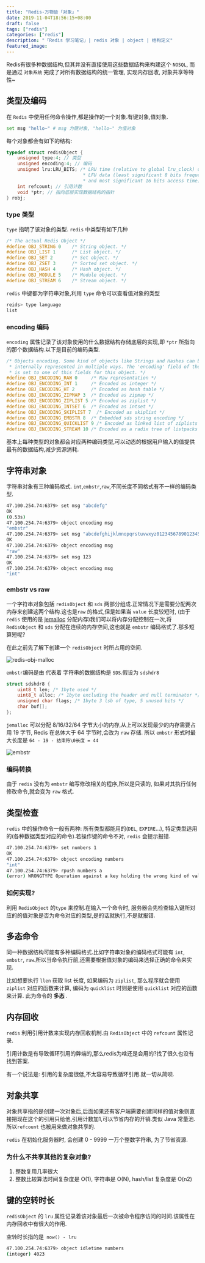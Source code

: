 ```yaml
---
title: "Redis-万物皆「对象」"
date: 2019-11-04T18:56:15+08:00
draft: false
tags: ["redis"]
categories: ["redis"]
description: "「Redis 学习笔记」| redis 对象 | object | 结构定义"
featured_image:
---
```


Redis有很多种数据结构,但其并没有直接使用这些数据结构来构建这个 `NOSQL`, 而是通过 `对象系统` 完成了对所有数据结构的统一管理, 实现内存回收, 对象共享等特性~

<!--more-->

## 类型及编码

在 `Redis` 中使用任何命令操作,都是操作的一个对象.有键对象,值对象.

```bash
set msg "hello~" # msg 为键对象, "hello~" 为值对象
```

每个对象都会有如下的结构:

```c
typedef struct redisObject {
    unsigned type:4; // 类型
    unsigned encoding:4; // 编码
    unsigned lru:LRU_BITS; /* LRU time (relative to global lru_clock) or
                            * LFU data (least significant 8 bits frequency
                            * and most significant 16 bits access time). */
    int refcount; // 引用计数
    void *ptr; // 指向底层实现数据结构的指针
} robj;
```

### type 类型

`type` 指明了该对象的类型. `redis` 中类型有如下几种

```c
/* The actual Redis Object */
#define OBJ_STRING 0    /* String object. */
#define OBJ_LIST 1      /* List object. */
#define OBJ_SET 2       /* Set object. */
#define OBJ_ZSET 3      /* Sorted set object. */
#define OBJ_HASH 4      /* Hash object. */
#define OBJ_MODULE 5    /* Module object. */
#define OBJ_STREAM 6    /* Stream object. */
```

`redis` 中键都为字符串对象,利用 `type` 命令可以查看值对象的类型

```bash
reids> type language
list
```

### encoding 编码

`encoding` 属性记录了该对象使用的什么数据结构存储底层的实现,即 `*ptr` 所指向的那个数据结构.以下是目前的编码类型.

```c
/* Objects encoding. Some kind of objects like Strings and Hashes can be
 * internally represented in multiple ways. The 'encoding' field of the object
 * is set to one of this fields for this object. */
#define OBJ_ENCODING_RAW 0     /* Raw representation */
#define OBJ_ENCODING_INT 1     /* Encoded as integer */
#define OBJ_ENCODING_HT 2      /* Encoded as hash table */
#define OBJ_ENCODING_ZIPMAP 3  /* Encoded as zipmap */
#define OBJ_ENCODING_ZIPLIST 5 /* Encoded as ziplist */
#define OBJ_ENCODING_INTSET 6  /* Encoded as intset */
#define OBJ_ENCODING_SKIPLIST 7  /* Encoded as skiplist */
#define OBJ_ENCODING_EMBSTR 8  /* Embedded sds string encoding */
#define OBJ_ENCODING_QUICKLIST 9 /* Encoded as linked list of ziplists */
#define OBJ_ENCODING_STREAM 10 /* Encoded as a radix tree of listpacks */
```

基本上每种类型的对象都会对应两种编码类型,可以动态的根据用户输入的值提供最有的数据结构,减少资源消耗.

## 字符串对象

字符串对象有三种编码格式. `int`,`embstr`,`raw`,不同长度不同格式有不一样的编码类型.

```bash
47.100.254.74:6379> set msg "abcdefg"
OK
(0.53s)
47.100.254.74:6379> object encoding msg
"embstr"
47.100.254.74:6379> set msg "abcdefghijklmnopqrstuvwxyz01234567890123456789"
OK
47.100.254.74:6379> object encoding msg
"raw"
47.100.254.74:6379> set msg 123
OK
47.100.254.74:6379> object encoding msg
"int"
```

### embstr vs raw

一个字符串对象包括 `redisObject` 和 `sds` 两部分组成.正常情况下是需要分配两次内存来创建这两个结构.这也是`raw` 的格式,但是如果当 `value` 长度较短时, (由于 `redis` 使用的是 [jemalloc](https://github.com/jemalloc/jemalloc)  分配内存)我们可以将内存分配控制在一次,将 `RedisObject` 和 `sds` 分配在连续的内存空间,这也就是 `embstr` 编码格式了.那多短算短呢?

 在此之前先了解下创建一个 `redisObject` 时所占用的空间. 

![redis-obj-malloc](https://cdn.jsdelivr.net/gh/xiaoheiAh/imgs@master/20191105112554.png)

`embstr`编码是由 代表着 字符串的数据结构是 `SDS`.假设为 `sdshdr8`

```c
struct sdshdr8 {
    uint8_t len; /* 1byte used */
    uint8_t alloc; /* 1byte excluding the header and null terminator */
    unsigned char flags; /* 1byte 3 lsb of type, 5 unused bits */
    char buf[];
};
```

`jemalloc` 可以分配 8/16/32/64 字节大小的内存,从上可以发现最少的内存需要占用 19 字节, Redis 在总体大于 64 字节时,会改为 `raw` 存储. 所以 `embstr` 形式时最大长度是 `64 - 19 - 结束符\0长度 = 44`

![embstr](https://cdn.jsdelivr.net/gh/xiaoheiAh/imgs@master/20191105121309.png)

### 编码转换

由于 `redis` 没有为 `embstr` 编写修改相关的程序,所以是只读的, 如果对其执行任何修改命令,就会变为 `raw` 格式.

## 类型检查

`redis` 中的操作命令一般有两种: 所有类型都能用的(`DEL`, `EXPIRE`...), 特定类型适用的(各种数据类型对应的命令).若操作键的命令不对, `redis` 会提示报错.

```bash
47.100.254.74:6379> set numbers 1
OK
47.100.254.74:6379> object encoding numbers
"int"
47.100.254.74:6379> rpush numbers a
(error) WRONGTYPE Operation against a key holding the wrong kind of value
```

### 如何实现?

利用 `RedisObject` 的`type` 来控制.在输入一个命令时, 服务器会先检查输入键所对应的的值对象是否为命令对应的类型,是的话就执行,不是就报错.

## 多态命令

同一种数据结构可能有多种编码格式.比如字符串对象的编码格式可能有 `int`, `embstr`, `raw`.所以当命令执行前,还需要根据值对象的编码来选择正确的命令来实现.

比如想要执行 `llen` 获取 list 长度, 如果编码为 `ziplist`, 那么程序就会使用 `ziplist` 对应的函数来计算, 编码为 `quicklist` 时则是使用 `quicklist` 对应的函数来计算. 此为命令的 **多态** .

## 内存回收

`redis` 利用引用计数来实现内存回收机制.由 `RedisObject` 中的 `refcount` 属性记录.

引用计数是有导致循环引用的弊端的,那么redis为啥还是会用的?找了很久也没有找到答案.

有一个说法是: 引用的复杂度很低,不太容易导致循环引用.就一切从简呗.

## 对象共享

对象共享指的是创建一次对象后,后面如果还有客户端需要创建同样的值对象则直接把现在这个的引用只给他,引用计数加1,可以节省内存的开销.类似 Java 常量池. 所以`refcount` 也被用来做对象共享的.

`redis` 在初始化服务器时, 会创建 0 - 9999 一万个整数字符串, 为了节省资源.

### 为什么不共享其他的复杂对象?

1. 整数复用几率很大
2. 整数比较算法时间复杂度是 O(1), 字符串是 O(N), hash/list 复杂度是 O(n2)

## 键的空转时长

`redisObject` 的 `lru` 属性记录着该对象最后一次被命令程序访问的时间.该属性在内存回收中有很大的作用.

空转时长指的是` now() - lru`

```bash
47.100.254.74:6379> object idletime numbers
(integer) 4023
```







